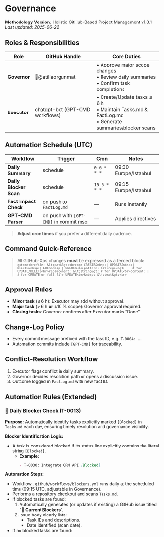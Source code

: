 # Governance

**Methodology Version:** Holistic GitHub-Based Project Management v1.3.1  
_Last updated: 2025-06-22_

## Roles & Responsibilities
| Role       | GitHub Handle | Core Duties                                |
| ---------- | ------------- | ------------------------------------------ |
| **Governor** | 🔶@atillaorgunmat | • Approve major scope changes<br>• Review daily summaries<br>• Confirm task completions |
| **Executor** | chatgpt-bot (GPT-CMD workflows) | • Create/Update tasks ≤ 6 h<br>• Maintain Tasks.md & FactLog.md<br>• Generate summaries/blocker scans |

## Automation Schedule (UTC)
| Workflow             | Trigger | Cron | Notes |
| -------------------- | ------- | ---- | ----- |
| **Daily Summary**    | schedule | `0 6 * * *` | 09:00 Europe/Istanbul |
| **Daily Blocker Scan** | schedule | `15 6 * * *` | 09:15 Europe/Istanbul |
| **Fact Impact Check** | on push to `FactLog.md` | — | Runs instantly |
| **GPT-CMD Parser**   | on push with `[GPT-CMD]` in commit msg | — | Applies directives |

> **Adjust cron times** if you prefer a different daily cadence.

## Command Quick-Reference
> All GitHub-Ops changes **must** be expressed as a fenced block:<br>
> <code>```gptcmd<br>file: &lt;path&gt;<br>op: CREATE&nbsp;| UPDATE&nbsp;| DELETE&nbsp;| LOCK&nbsp;| UNLOCK<br>pattern: &lt;regex&gt;    # for UPDATE/DELETE<br>replacement: &lt;string&gt; # for UPDATE<br>content: |            # for CREATE or full-file UPDATE<br>&nbsp; &lt;text&gt;<br>```</code>

## Approval Rules
- **Minor task** (≤ 6 h): Executor may add without approval.
- **Major task** (> 6 h **or** ±10 % scope): Governor approval required.
- **Closing tasks:** Governor confirms after Executor marks “Done”.

## Change-Log Policy
- Every commit message prefixed with the task ID, e.g. `T-0004: …`.
- Automation commits include `[GPT-CMD]` for traceability.

## Conflict-Resolution Workflow
1. Executor flags conflict in daily summary.  
2. Governor decides resolution path or opens a discussion issue.  
3. Outcome logged in `FactLog.md` with new fact ID.

## Automation Rules (Extended)

### 📌 Daily Blocker Check (**T-0013**)

**Purpose:**
Automatically identify tasks explicitly marked `[Blocked]` in `Tasks.md` each day, ensuring timely resolution and governance visibility.

**Blocker Identification Logic:**
- A task is considered blocked if its status line explicitly contains the literal string `[Blocked]`.
  - **Example:**
    ```markdown
    - T-0030: Integrate CRM API [Blocked]
    ```

**Automation Steps:**
- Workflow `.github/workflows/blockers.yml` runs daily at the scheduled time (09:15 UTC, adjustable in Governance).
- Performs a repository checkout and scans `Tasks.md`.
- If blocked tasks are found:
  1. Automatically generates (or updates if existing) a GitHub issue titled "**🚨 Current Blockers**".
  2. Issue body clearly lists:
     - Task IDs and descriptions.
     - Date identified (scan date).
- If no blocked tasks are found:
